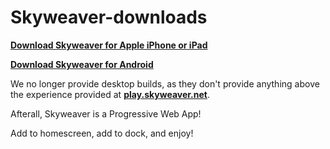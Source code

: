 # Skyweaver-downloads

[**Download Skyweaver for Apple iPhone or iPad**](https://download-ios.skyweaver.net/)

[**Download Skyweaver for Android**](https://download-android.skyweaver.net/)

We no longer provide desktop builds, as they don't provide anything above the experience provided at [**play.skyweaver.net**](https://play.skyweaver.net/).

Afterall, Skyweaver is a Progressive Web App!

Add to homescreen, add to dock, and enjoy!
